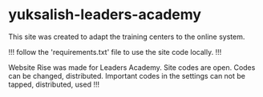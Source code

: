 # yuksalish-leaders-academy
This site was created to adapt the training centers to the online system.

!!! follow the 'requirements.txt' file to use the site code locally. !!!

Website Rise was made for Leaders Academy. Site codes are open. Codes can be changed, distributed.
Important codes in the settings can not be tapped, distributed, used !!! 
